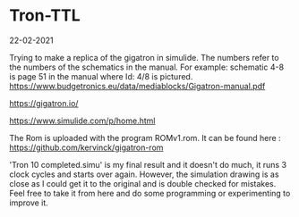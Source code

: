 # Tron-TTL
22-02-2021

Trying to make a replica of the gigatron in simulide. The numbers refer to the numbers of the schematics in the manual. 
For example: schematic 4-8 is page 51 in the manual where Id: 4/8 is pictured.
https://www.budgetronics.eu/data/mediablocks/Gigatron-manual.pdf

https://gigatron.io/

https://www.simulide.com/p/home.html

The Rom is uploaded with the program ROMv1.rom. It can be found here : https://github.com/kervinck/gigatron-rom

'Tron 10 completed.simu' is my final result and it doesn't do much, it runs 3 clock cycles and starts over again. However, the simulation drawing is as close as I could get it to the original and is double checked for mistakes. Feel free to take it from here and do some programming or experimenting to improve it.



